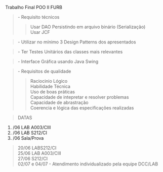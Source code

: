 <p> Trabalho Final POO II FURB<br>
<blockquote>- Requisito técnicos<br>
<blockquote>Usar DAO Persistindo em arquivo binário (Serialização)<br>
Usar JCF</blockquote></blockquote>

<blockquote>- Utilizar no mínimo 3 Design Patterns dos apresentados</blockquote>

<blockquote>- Ter Testes Unitários das classes mais relevantes</blockquote>

<blockquote>- Interface Gráfica usando Java Swing</blockquote>

<blockquote>- Requisitos de qualidade<br>
<blockquote>Raciocinio Lógico<br>
Habilidade Técnica<br>
Uso de boas práticas<br>
Capacidade de intepretar e resolver problemas<br>
Capacidade de abrastração<br>
Coerencia e lógica das especificações realizadas</blockquote></blockquote>


<blockquote>DATAS<br>
</blockquote><ol><li>/06 LAB A003/CIII<br>
</li><li>/06 LAB S212/CI<br>
</li><li>/06 Sala/Prova<br>
</li></ol><blockquote>20/06 LABS212/CI<br>
25/06 LAB A003/CIII<br>
27/06 S212/CI<br>
02/07 e 04/07 - Atendimento individualizado pela equipe DCC/LAB </p>